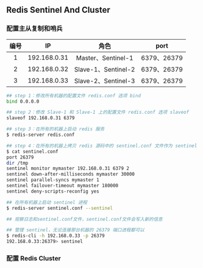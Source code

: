 ## Redis Sentinel And Cluster

### 配置主从复制和哨兵

| 编号 | IP           | 角色 | port |
| :--: | :----------: | :--: | :--: |
| 1 | 192.168.0.31 | Master、Sentinel-1 | 6379、26379 |
| 2 | 192.168.0.32 | Slave-1、Sentinel-2 | 6379、26379 |
| 3 | 192.168.0.33 | Slave-2、Sentinel-3 | 6379、26379 |

```bash
## step 1：修改所有机器的配置文件 redis.conf 选项 bind
bind 0.0.0.0

## step 2：修改 Slave-1 和 Slave-1 上的配置文件 redis.conf 选项 slaveof
slaveof 192.168.0.31 6379

## step 3：在所有的机器上启动 redis 服务
$ redis-server redis.conf

## step 4：在所有的机器上拷贝 redis 源码中的 sentinel.conf 文件作为 sentinel 进程的配置文件，并且需要保证运行 sentinel 的进程的用户具有写入 sentinel.conf 文件的权限，sentinel 进程启动后会向配置文件中写入一些信息
$ cat sentinel.conf
port 26379
dir /tmp
sentinel monitor mymaster 192.168.0.31 6379 2
sentinel down-after-milliseconds mymaster 30000
sentinel parallel-syncs mymaster 1
sentinel failover-timeout mymaster 180000
sentinel deny-scripts-reconfig yes

## 在所有机器上启动 sentinel 进程
$ redis-server sentinel.conf --sentinel

## 观察日志和sentinel.conf文件，sentinel.conf文件会写入新的信息

## 管理 sentinel，无论连接那台机器的 26379 端口进程都可以
$ redis-cli -h 192.168.0.33 -p 26379
192.168.0.33:26379> sentinel 
```



### 配置 Redis Cluster

